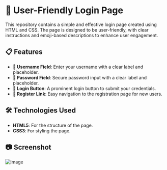 

# 🔐 User-Friendly Login Page

This repository contains a simple and effective login page created using HTML and CSS. The page is designed to be user-friendly, with clear instructions and emoji-based descriptions to enhance user engagement.

## 📋 Features

- **👤 Username Field**: Enter your username with a clear label and placeholder.
- **🔑 Password Field**: Secure password input with a clear label and placeholder.
- **🚪 Login Button**: A prominent login button to submit your credentials.
- **🔗 Register Link**: Easy navigation to the registration page for new users.


## 🛠️ Technologies Used

- **HTML5**: For the structure of the page.
- **CSS3**: For styling the page.

## 📷 Screenshot

![image](https://github.com/user-attachments/assets/6eff654d-ccda-4427-b594-88f2f0737f11)



